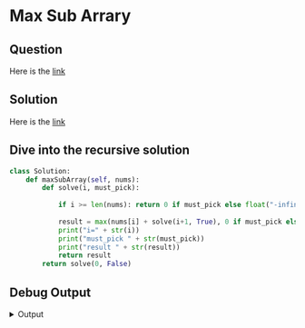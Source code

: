 # Max Sub Arrary

## Question
Here is the [link](https://leetcode.com/problems/maximum-subarray/)

## Solution
Here is the [link](https://leetcode.com/problems/maximum-subarray/solutions/1595195/c-python-7-simple-solutions-w-explanation-brute-force-dp-kadane-divide-conquer/)

## Dive into the recursive solution
```python
class Solution:
    def maxSubArray(self, nums):
        def solve(i, must_pick):
            
            if i >= len(nums): return 0 if must_pick else float("-infinity")
     
            result = max(nums[i] + solve(i+1, True), 0 if must_pick else solve(i+1, False))
            print("i=" + str(i))
            print("must_pick " + str(must_pick))
            print("result " + str(result))
            return result
        return solve(0, False)
```

## Debug Output
<details>
  <summary>Output</summary>
  
```ruby
i=8
must_pick True
result 4
i=7
must_pick True
result 0
i=6
must_pick True
result 1
i=5
must_pick True
result 3
i=4
must_pick True
result 2
i=3
must_pick True
result 6
i=2
must_pick True
result 3
i=1
must_pick True
result 4
i=8
must_pick True
result 4
i=7
must_pick True
result 0
i=6
must_pick True
result 1
i=5
must_pick True
result 3
i=4
must_pick True
result 2
i=3
must_pick True
result 6
i=2
must_pick True
result 3
i=8
must_pick True
result 4
i=7
must_pick True
result 0
i=6
must_pick True
result 1
i=5
must_pick True
result 3
i=4
must_pick True
result 2
i=3
must_pick True
result 6
i=8
must_pick True
result 4
i=7
must_pick True
result 0
i=6
must_pick True
result 1
i=5
must_pick True
result 3
i=4
must_pick True
result 2
i=8
must_pick True
result 4
i=7
must_pick True
result 0
i=6
must_pick True
result 1
i=5
must_pick True
result 3
i=8
must_pick True
result 4
i=7
must_pick True
result 0
i=6
must_pick True
result 1
i=8
must_pick True
result 4
i=7
must_pick True
result 0
i=8
must_pick True
result 4
i=8
must_pick False
result 4
i=7
must_pick False
result 4
i=6
must_pick False
result 4
i=5
must_pick False
result 4
i=4
must_pick False
result 4
i=3
must_pick False
result 6
i=2
must_pick False
result 6
i=1
must_pick False
result 6
i=0
must_pick False
result 6
```
</details>

  
